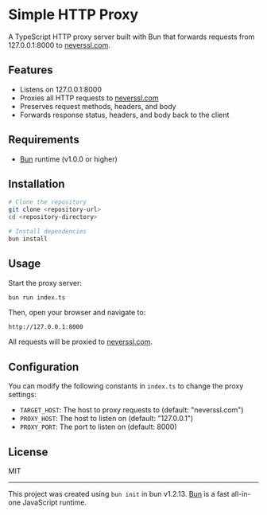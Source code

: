 # Simple HTTP Proxy

A TypeScript HTTP proxy server built with Bun that forwards requests from 127.0.0.1:8000 to [neverssl.com](http://neverssl.com).

## Features

- Listens on 127.0.0.1:8000
- Proxies all HTTP requests to [neverssl.com](http://neverssl.com)
- Preserves request methods, headers, and body
- Forwards response status, headers, and body back to the client

## Requirements

- [Bun](https://bun.sh) runtime (v1.0.0 or higher)

## Installation

```bash
# Clone the repository
git clone <repository-url>
cd <repository-directory>

# Install dependencies
bun install
```

## Usage

Start the proxy server:

```bash
bun run index.ts
```

Then, open your browser and navigate to:

```text
http://127.0.0.1:8000
```

All requests will be proxied to [neverssl.com](http://neverssl.com).

## Configuration

You can modify the following constants in `index.ts` to change the proxy settings:

- `TARGET_HOST`: The host to proxy requests to (default: "neverssl.com")
- `PROXY_HOST`: The host to listen on (default: "127.0.0.1")
- `PROXY_PORT`: The port to listen on (default: 8000)

## License

MIT

---

This project was created using `bun init` in bun v1.2.13. [Bun](https://bun.sh) is a fast all-in-one JavaScript runtime.
